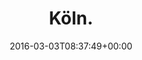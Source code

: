 ---
retweeted: false
source: <a href="https://about.twitter.com/products/tweetdeck" rel="nofollow">TweetDeck</a>
entities:
  hashtags: []
  symbols: []
  user_mentions: []
  urls:
  - url: https://t.co/lSepcA4N9T
    expanded_url: http://bit.ly/1QtwcU1
    display_url: bit.ly/1QtwcU1
    indices:
    - '8'
    - '31'
display_text_range:
- '0'
- '31'
favorite_count: '1'
id_str: '705311202017062912'
truncated: false
retweet_count: '1'
id: '705311202017062912'
possibly_sensitive: false
created_at: Thu Mar 03 08:37:49 +0000 2016
favorited: false
full_text: Köln.
lang: de
quote_url: http://bit.ly/1QtwcU1
tags:
- pesos:twitter
date: '2016-03-03T08:37:49+00:00'
src: https://twitter.com/bascht/status/705311202017062912
original_url: https://twitter.com/bascht/status/705311202017062912
type: twitter_tweet
text: Köln.
title: Köln.

---